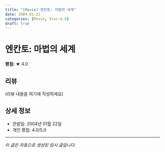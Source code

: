 ```yaml
---
title: "[Movie] 엔칸토: 마법의 세계"
date: 2004-01-22
categories: [Movie, Star-4.0]
draft: true
---
```


# 엔칸토: 마법의 세계

**평점:** ★ 4.0

## 리뷰

(리뷰 내용을 여기에 작성하세요)

## 상세 정보

- 관람일: 2004년 01월 22일
- 개인 평점: 4.0/5.0

---

*이 글은 자동으로 생성된 임시 글입니다.*
